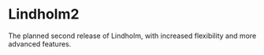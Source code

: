 # Lindholm2

The planned second release of Lindholm, with increased flexibility and more advanced features.
